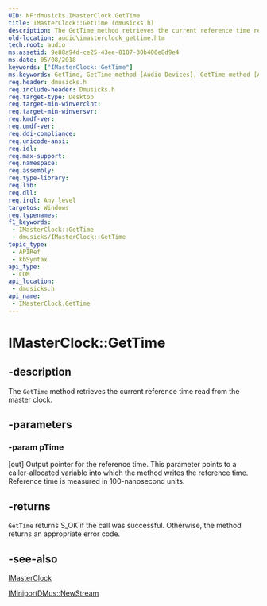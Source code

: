 ```yaml
---
UID: NF:dmusicks.IMasterClock.GetTime
title: IMasterClock::GetTime (dmusicks.h)
description: The GetTime method retrieves the current reference time read from the master clock.
old-location: audio\imasterclock_gettime.htm
tech.root: audio
ms.assetid: 9e88a94d-ce25-43ee-8187-30b406e8d9e4
ms.date: 05/08/2018
keywords: ["IMasterClock::GetTime"]
ms.keywords: GetTime, GetTime method [Audio Devices], GetTime method [Audio Devices],IMasterClock interface, IMasterClock interface [Audio Devices],GetTime method, IMasterClock.GetTime, IMasterClock::GetTime, audio.imasterclock_gettime, audmp-routines_08af6e05-c432-4560-91fb-f17687291fc0.xml, dmusicks/IMasterClock::GetTime
req.header: dmusicks.h
req.include-header: Dmusicks.h
req.target-type: Desktop
req.target-min-winverclnt: 
req.target-min-winversvr: 
req.kmdf-ver: 
req.umdf-ver: 
req.ddi-compliance: 
req.unicode-ansi: 
req.idl: 
req.max-support: 
req.namespace: 
req.assembly: 
req.type-library: 
req.lib: 
req.dll: 
req.irql: Any level
targetos: Windows
req.typenames: 
f1_keywords:
 - IMasterClock::GetTime
 - dmusicks/IMasterClock::GetTime
topic_type:
 - APIRef
 - kbSyntax
api_type:
 - COM
api_location:
 - dmusicks.h
api_name:
 - IMasterClock.GetTime
---
```


# IMasterClock::GetTime


## -description

The <code>GetTime</code> method retrieves the current reference time read from the master clock.

## -parameters

### -param pTime 

[out]
Output pointer for the reference time. This parameter points to a caller-allocated variable into which the method writes the reference time. Reference time is measured in 100-nanosecond units.

## -returns

<code>GetTime</code> returns S_OK if the call was successful. Otherwise, the method returns an appropriate error code.

## -see-also

<a href="/windows-hardware/drivers/ddi/dmusicks/nn-dmusicks-imasterclock">IMasterClock</a>



<a href="/windows-hardware/drivers/ddi/dmusicks/nf-dmusicks-iminiportdmus-newstream">IMiniportDMus::NewStream</a>
